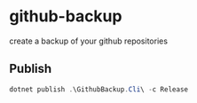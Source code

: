 # github-backup
create a backup of your github repositories

## Publish

```powershell
dotnet publish .\GithubBackup.Cli\ -c Release
```